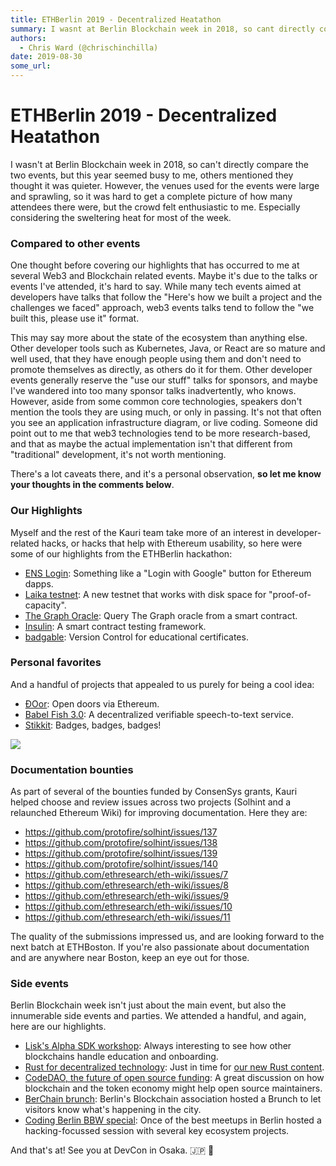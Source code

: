 ```yaml
---
title: ETHBerlin 2019 - Decentralized Heatathon 
summary: I wasnt at Berlin Blockchain week in 2018, so cant directly compare the two events, but this year seemed busy to me, others mentioned they thought it was quieter. However, the venues used for the events were large and sprawling, so it was hard to get a complete picture of how many attendees there were, but the crowd felt enthusiastic to me. Especially considering the sweltering heat for most of the week. Compared to other events One thought before covering our highlights that has occurred to me
authors:
  - Chris Ward (@chrischinchilla)
date: 2019-08-30
some_url: 
---
```


# ETHBerlin 2019 - Decentralized Heatathon 


I wasn't at Berlin Blockchain week in 2018, so can't directly compare the two events, but this year seemed busy to me, others mentioned they thought it was quieter. However, the venues used for the events were large and sprawling, so it was hard to get a complete picture of how many attendees there were, but the crowd felt enthusiastic to me. Especially considering the sweltering heat for most of the week.

### Compared to other events

One thought before covering our highlights that has occurred to me at several Web3 and Blockchain related events. Maybe it's due to the talks or events I've attended, it's hard to say. While many tech events aimed at developers have talks that follow the "Here's how we built a project and the challenges we faced" approach, web3 events talks tend to follow the "we built this, please use it" format.

This may say more about the state of the ecosystem than anything else. Other developer tools such as Kubernetes, Java, or React are so mature and well used, that they have enough people using them and don't need to promote themselves as directly, as others do it for them. Other developer events generally reserve the "use our stuff" talks for sponsors, and maybe I've wandered into too many sponsor talks inadvertently, who knows. However, aside from some common core technologies, speakers don't mention the tools they are using much, or only in passing. It's not that often you see an application infrastructure diagram, or live coding. Someone did point out to me that web3 technologies tend to be more research-based, and that as maybe the actual implementation isn't that different from "traditional" development, it's not worth mentioning. 

There's a lot caveats there, and it's a personal observation, **so let me know your thoughts in the comments below**.

### Our Highlights

Myself and the rest of the Kauri team take more of an interest in developer-related hacks, or hacks that help with Ethereum usability, so here were some of our highlights from the ETHBerlin hackathon:

-   [ENS Login](https://devpost.com/software/ens-login): Something like a "Login with Google" button for Ethereum dapps.
-   [Laika testnet](https://devpost.com/software/laika-testnet): A new testnet that works with disk space for "proof-of-capacity".
-   [The Graph Oracle](https://devpost.com/software/thegraphoracle): Query The Graph oracle from a smart contract.
-   [Insulin](https://devpost.com/software/insulin): A smart contract testing framework.
-   [badgable](https://devpost.com/software/badgable): Version Control for educational certificates.

### Personal favorites

And a handful of projects that appealed to us purely for being a cool idea:

-   [ĐOor](https://devpost.com/software/door): Open doors via Ethereum.
-   [Babel Fish 3.0](https://devpost.com/software/ethberlinzwei-babelfish_3_0): A decentralized verifiable speech-to-text service.
-   [Stikkit](https://devpost.com/software/badge-around): Badges, badges, badges!

![](https://api.kauri.io:443/ipfs/QmTFWWEboNpDm3ijRBaM21djhyB7JqkD1TC6ZSwSAJqtHt)

### Documentation bounties

As part of several of the bounties funded by ConsenSys grants, Kauri helped choose and review issues across two projects (Solhint and a relaunched Ethereum Wiki) for improving documentation. Here they are:

-   <https://github.com/protofire/solhint/issues/137>
-   <https://github.com/protofire/solhint/issues/138>
-   <https://github.com/protofire/solhint/issues/139>
-   <https://github.com/protofire/solhint/issues/140>
-   <https://github.com/ethresearch/eth-wiki/issues/7>
-   <https://github.com/ethresearch/eth-wiki/issues/8>
-   <https://github.com/ethresearch/eth-wiki/issues/9>
-   <https://github.com/ethresearch/eth-wiki/issues/10>
-   <https://github.com/ethresearch/eth-wiki/issues/11>

The quality of the submissions impressed us, and are looking forward to the next batch at ETHBoston. If you're also passionate about documentation and are anywhere near Boston, keep an eye out for those.

### Side events

Berlin Blockchain week isn't just about the main event, but also the innumerable side events and parties. We attended a handful, and again, here are our highlights.

-   [Lisk's Alpha SDK workshop](https://www.meetup.com/Lisk-Blockchain-Application-Platform/events/263771622/): Always interesting to see how other blockchains handle education and onboarding.
-   [Rust for decentralized technology](https://www.eventbrite.com/e/rust-for-decentralized-technology-tickets-67453046879#): Just in time for [our new Rust content](https://kauri.io/article/97c85229c66445759bb0ce642224d364/v2/sending-ethereum-transactions-with-rust).
-   [CodeDAO, the future of open source funding](https://www.eventbrite.co.uk/e/codedao-the-future-of-open-source-in-the-blochain-era-tickets-64307226646#): A great discussion on how blockchain and the token economy might help open source maintainers.
-   [BerChain brunch](https://factoryberlin.com/event/blockchain-brunch-learn-about-the-berlin-blockchain-ecosystem/): Berlin's Blockchain association hosted a Brunch to let visitors know what's happening in the city.
-   [Coding Berlin BBW special](https://www.meetup.com/en-AU/CODING-BERLIN/events/263450379/): Once of the best meetups in Berlin hosted a hacking-focussed session with several key ecosystem projects.

And that's at! See you at DevCon in Osaka. 🇯🇵 👋
